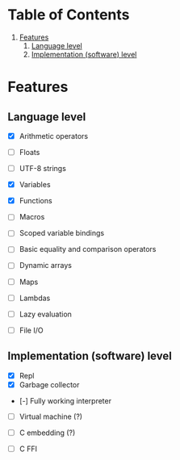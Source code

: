 
# Table of Contents

1.  [Features](#org5ff033d)
    1.  [Language level](#orge99bbfb)
    2.  [Implementation (software) level](#orgdd399c4)


<a id="org5ff033d"></a>

# Features


<a id="orge99bbfb"></a>

## Language level

-   [X] Arithmetic operators
-   [ ] Floats
-   [ ] UTF-8 strings
-   [X] Variables
-   [X] Functions
-   [ ] Macros
-   [ ] Scoped variable bindings
-   [ ] Basic equality and comparison operators
-   [ ] Dynamic arrays
-   [ ] Maps
-   [ ] Lambdas
-   [ ] Lazy evaluation
-   [ ] File I/O


<a id="orgdd399c4"></a>

## Implementation (software) level

-   [X] Repl
-   [X] Garbage collector
-   [-] Fully working interpreter
-   [ ] Virtual machine (?)
-   [ ] C embedding (?)
-   [ ] C FFI

